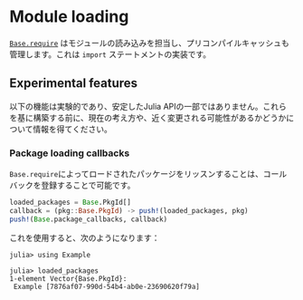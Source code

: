 # Module loading

[`Base.require`](@ref) はモジュールの読み込みを担当し、プリコンパイルキャッシュも管理します。これは `import` ステートメントの実装です。

## Experimental features

以下の機能は実験的であり、安定したJulia APIの一部ではありません。これらを基に構築する前に、現在の考え方や、近く変更される可能性があるかどうかについて情報を得てください。

### Package loading callbacks

`Base.require`によってロードされたパッケージをリッスンすることは、コールバックを登録することで可能です。

```julia
loaded_packages = Base.PkgId[]
callback = (pkg::Base.PkgId) -> push!(loaded_packages, pkg)
push!(Base.package_callbacks, callback)
```

これを使用すると、次のようになります：

```julia-repl
julia> using Example

julia> loaded_packages
1-element Vector{Base.PkgId}:
 Example [7876af07-990d-54b4-ab0e-23690620f79a]
```
